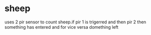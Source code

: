 # sheep
uses 2 pir sensor to count sheep.if pir 1 is trigerred and then pir 2 then something has entered and for vice versa domething left
